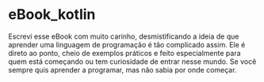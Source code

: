 # eBook_kotlin
Escrevi esse eBook com muito carinho, desmistificando a ideia de que aprender uma linguagem de programação é tão complicado assim. Ele é direto ao ponto, cheio de exemplos práticos e feito especialmente para quem está começando ou tem curiosidade de entrar nesse mundo.  Se você sempre quis aprender a programar, mas não sabia por onde começar.
